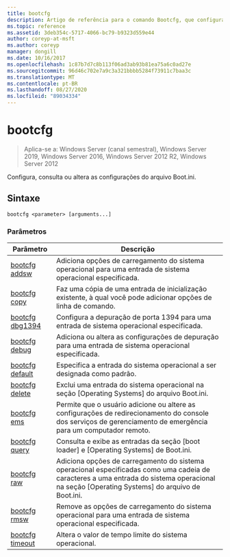 ```yaml
---
title: bootcfg
description: Artigo de referência para o comando Bootcfg, que configura, consulta ou altera Boot.ini configurações de arquivo.
ms.topic: reference
ms.assetid: 3deb354c-5717-4066-bc79-b9323d559e44
author: coreyp-at-msft
ms.author: coreyp
manager: dongill
ms.date: 10/16/2017
ms.openlocfilehash: 1c87b7d7c8b113f06ad3ab93b81ea75a6c0ad27e
ms.sourcegitcommit: 96d46c702e7a9c3a321bbbb5284f73911c7baa3c
ms.translationtype: MT
ms.contentlocale: pt-BR
ms.lasthandoff: 08/27/2020
ms.locfileid: "89034334"
---
```

# <a name="bootcfg"></a>bootcfg

> Aplica-se a: Windows Server (canal semestral), Windows Server 2019, Windows Server 2016, Windows Server 2012 R2, Windows Server 2012

Configura, consulta ou altera as configurações do arquivo Boot.ini.

## <a name="syntax"></a>Sintaxe

```
bootcfg <parameter> [arguments...]
```

### <a name="parameters"></a>Parâmetros

| Parâmetro | Descrição |
| --------- | ----------- |
| [bootcfg addsw](bootcfg-addsw.md) | Adiciona opções de carregamento do sistema operacional para uma entrada de sistema operacional especificada. |
| [bootcfg copy](bootcfg-copy.md) | Faz uma cópia de uma entrada de inicialização existente, à qual você pode adicionar opções de linha de comando. |
| [bootcfg dbg1394](bootcfg-dbg1394.md) | Configura a depuração de porta 1394 para uma entrada de sistema operacional especificada. |
| [bootcfg debug](bootcfg-debug.md) | Adiciona ou altera as configurações de depuração para uma entrada de sistema operacional especificada. |
| [bootcfg default](bootcfg-default.md) | Especifica a entrada do sistema operacional a ser designada como padrão. |
| [bootcfg delete](bootcfg-delete.md) | Exclui uma entrada do sistema operacional na seção [Operating Systems] do arquivo Boot.ini. |
| [bootcfg ems](bootcfg-ems.md) | Permite que o usuário adicione ou altere as configurações de redirecionamento do console dos serviços de gerenciamento de emergência para um computador remoto. |
| [bootcfg query](bootcfg-query.md) | Consulta e exibe as entradas da seção [boot loader] e [Operating Systems] de Boot.ini. |
| [bootcfg raw](bootcfg-raw.md) | Adiciona opções de carregamento do sistema operacional especificadas como uma cadeia de caracteres a uma entrada do sistema operacional na seção [Operating Systems] do arquivo de Boot.ini. |
| [bootcfg rmsw](bootcfg-rmsw.md) | Remove as opções de carregamento do sistema operacional para uma entrada de sistema operacional especificada. |
| [bootcfg timeout](bootcfg-timeout.md) | Altera o valor de tempo limite do sistema operacional. |
